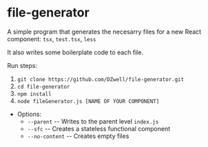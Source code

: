# file-generator

A simple program that generates the necesarry files for a new React component:
`tsx`,
`test.tsx`,
`less`

It also writes some boilerplate code to each file.

Run steps:
1. `git clone https://github.com/DZwell/file-generator.git`
2. `cd file-generator`
3. `npm install`
4. `node fileGenerator.js [NAME OF YOUR COMPONENT]`
  - Options:
    - `--parent` -- Writes to the parent level `index.js`
    - `--sfc` -- Creates a stateless functional component
    - `--no-content` -- Creates empty files